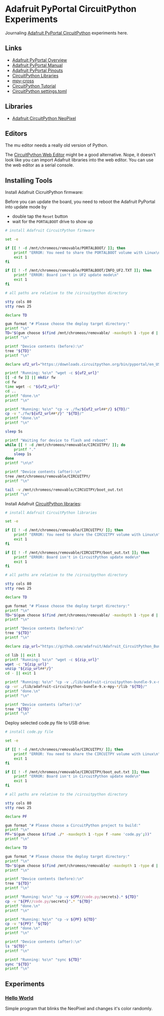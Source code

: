 # Adafruit PyPortal CircuitPython Experiments

Journaling [Adafruit PyPortal CircuitPython](https://learn.adafruit.com/adafruit-pyportal/circuitpython) experiments here.

## Links

- [Adafruit PyPortal Overview](https://learn.adafruit.com/adafruit-pyportal)
- [Adafruit PyPortal Manual](https://cdn-learn.adafruit.com/downloads/pdf/adafruit-pyportal.pdf)
- [Adafruit PyPortal Pinouts](https://learn.adafruit.com/adafruit-pyportal/pinouts)
- [CircuitPython Libraries](https://circuitpython.org/libraries)
- [mpy-cross](https://adafruit-circuit-python.s3.amazonaws.com/index.html?prefix=bin/mpy-cross/)
- [CircuitPython Tutorial](https://learn.adafruit.com/welcome-to-circuitpython)
- [CircuitPython settings.toml](https://learn.adafruit.com/scrolling-countdown-timer/create-your-settings-toml-file)

## Libraries

- [Adafruit CircuitPython NeoPixel](https://docs.circuitpython.org/projects/neopixel/en/latest/)

## Editors

The mu editor needs a really old version of Python.

The [CircuitPython Web Editor](https://code.circuitpython.org/) might be a good alternative.
Nope, it doesn't look like you can import Adafruit libraries into the web editor.
You can use the web editor as a serial console.

## Installing Tools

Install Adafruit CicruitPython firmware:

Before you can update the board, you need to reboot the Adafruit PyPortal into update mode by

- double tap the `Reset` button
- wait for the `PORTALBOOT` drive to show up

```bash { background=false category=setup-circuitpython closeTerminalOnSuccess=true excludeFromRunAll=true interactive=true interpreter=bash name=circuitpython-install-firmware promptEnv=true terminalRows=25 }
# install Adafruit CircuitPython firmware

set -e

if [[ ! -d /mnt/chromeos/removable/PORTALBOOT/ ]]; then
    printf "ERROR: You need to share the PORTALBOOT volume with Linux\n"
    exit 1
fi

if [[ ! -f /mnt/chromeos/removable/PORTALBOOT/INFO_UF2.TXT ]]; then
    printf "ERROR: Board isn't in UF2 update mode\n"
    exit 1
fi

# all paths are relative to the /circuitpython directory

stty cols 80
stty rows 25

declare TD

gum format "# Please choose the deploy target directory:"
printf "\n"
TD="$(gum choose $(find /mnt/chromeos/removable/ -maxdepth 1 -type d | grep -v -E '^/mnt/chromeos/removable/$'))"
printf "\n"

printf "Device contents (before):\n"
tree "${TD}"
printf "\n"

declare uf2_url="https://downloads.circuitpython.org/bin/pyportal/en_US/adafruit-circuitpython-pyportal-en_US-9.0.5.uf2"

printf "Running: %s\n" "wget -c ${uf2_url}"
[[ -d fw ]] || mkdir fw
cd fw
time wget -c "${uf2_url}"
cd ..
printf "done.\n"
printf "\n"

printf "Running: %s\n" "cp -v ./fw/${uf2_url##*/} ${TD}/"
cp -v "./fw/${uf2_url##*/}" "${TD}/"
printf "done.\n"
printf "\n"

sleep 5s

printf "Waiting for device to flash and reboot"
while [[ ! -d /mnt/chromeos/removable/CIRCUITPY/ ]]; do
    printf "."
    sleep 1s
done
printf "\n\n"

printf "Device contents (after):\n"
tree /mnt/chromeos/removable/CIRCUITPY/
printf "\n"

tail -v /mnt/chromeos/removable/CIRCUITPY/boot_out.txt
printf "\n"
```

Install Adafruit [CircuitPython libraries](https://circuitpython.org/libraries):

```bash { background=false category=setup-circuitpython closeTerminalOnSuccess=true excludeFromRunAll=true interactive=true interpreter=bash name=circuitpython-install-libraries promptEnv=true terminalRows=25 }
# install Adafruit CircuitPython libraries

set -e

if [[ ! -d /mnt/chromeos/removable/CIRCUITPY/ ]]; then
    printf "ERROR: You need to share the CIRCUITPY volume with Linux\n"
    exit 1
fi

if [[ ! -f /mnt/chromeos/removable/CIRCUITPY/boot_out.txt ]]; then
    printf "ERROR: Board isn't in CircuitPython update mode\n"
    exit 1
fi

# all paths are relative to the /circuitpython directory

stty cols 80
stty rows 25

declare TD

gum format "# Please choose the deploy target directory:"
printf "\n"
TD="$(gum choose $(find /mnt/chromeos/removable/ -maxdepth 1 -type d | grep -v -E '^/mnt/chromeos/removable/$'))"
printf "\n"

printf "Device contents (before):\n"
tree "${TD}"
printf "\n"

declare zip_url="https://github.com/adafruit/Adafruit_CircuitPython_Bundle/releases/download/20240604/adafruit-circuitpython-bundle-9.x-mpy-20240604.zip"

cd lib || exit 1
printf "Running: %s\n" "wget -c ${zip_url}"
wget -c "${zip_url}"
unzip "${zip_url##*/}"
cd - || exit 1

printf "Running: %s\n" "cp -v ./lib/adafruit-circuitpython-bundle-9.x-mpy-*/lib ${TD}/"
cp -vr ./lib/adafruit-circuitpython-bundle-9.x-mpy-*/lib "${TD}/"
printf "done.\n"
printf "\n"

printf "Device contents (after):\n"
tree "${TD}"
printf "\n"
```

Deploy selected code.py file to USB drive:

```bash { background=false category=setup-circuitpython closeTerminalOnSuccess=true excludeFromRunAll=true interactive=true interpreter=bash name=circuitpython-install-code promptEnv=true terminalRows=25 }
# install code.py file

set -e

if [[ ! -d /mnt/chromeos/removable/CIRCUITPY/ ]]; then
    printf "ERROR: You need to share the CIRCUITPY volume with Linux\n"
    exit 1
fi

if [[ ! -f /mnt/chromeos/removable/CIRCUITPY/boot_out.txt ]]; then
    printf "ERROR: Board isn't in CircuitPython update mode\n"
    exit 1
fi

# all paths are relative to the /circuitpython directory

stty cols 80
stty rows 25

declare PF

gum format "# Please choose a CircuitPython project to build:"
printf "\n"
PF="$(gum choose $(find ./* -maxdepth 1 -type f -name 'code.py';))"
printf "\n"

declare TD

gum format "# Please choose the deploy target directory:"
printf "\n"
TD="$(gum choose $(find /mnt/chromeos/removable/ -maxdepth 1 -type d | grep -v -E '^/mnt/chromeos/removable/$'))"
printf "\n"

printf "Device contents (before):\n"
tree "${TD}"
printf "\n"

printf "Running: %s\n" "cp -v ${PF//code.py/secrets}.* ${TD}"
cp -v "${PF//code.py/secrets}".* "${TD}"
printf "done.\n"
printf "\n"

printf "Running: %s\n" "cp -v ${PF} ${TD}"
cp -v "${PF}" "${TD}"
printf "done.\n"
printf "\n"

printf "Device contents (after):\n"
ls "${TD}"
printf "\n"

printf "Running: %s\n" "sync ${TD}"
sync "${TD}"
printf "\n"
```

## Experiments

### [Hello World](helloworld/)

Simple program that blinks the NeoPixel and changes it's color randomly.
